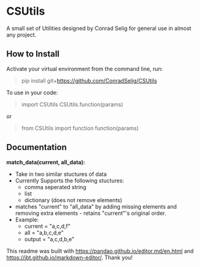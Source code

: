 # CSUtils
A small set of Utilities designed by Conrad Selig for general use in almost any project.


## How to Install

Activate your virtual environment from the command line, run:
> pip install git+https://github.com/ConradSelig/CSUtils

To use in your code:
> import CSUtils
> CSUtils.function(params)

or
> from CSUtils import function
> function(params)

## Documentation

**match_data(current, all_data):**

* Take in two similar stuctures of data
* Currently Supports the following stuctures:
	* comma seperated string
	* list
	* dictionary (does not remove elements)
* matches "current" to "all_data" by adding missing elements and removing extra elements - retains "current"'s original order.
* Example:
	* current = "a,c,d,f"
	* all = "a,b,c,d,e"
	* output = "a,c,d,b,e"

This readme was built with https://pandao.github.io/editor.md/en.html and https://jbt.github.io/markdown-editor/. Thank you!
